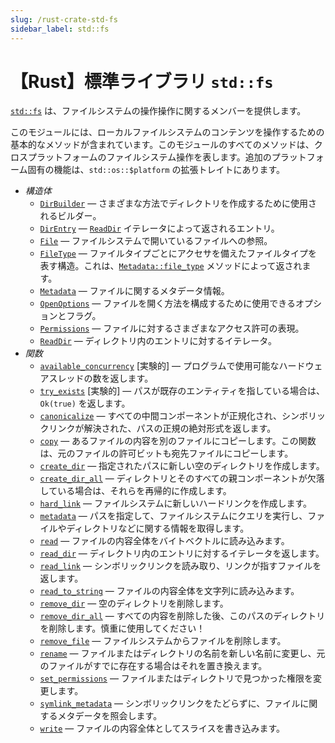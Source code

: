 ```yaml
---
slug: /rust-crate-std-fs
sidebar_label: std::fs
---
```


# 【Rust】標準ライブラリ `std::fs`

[`std::fs`](https://doc.rust-lang.org/std/fs/) は、ファイルシステムの操作操作に関するメンバーを提供します。

このモジュールには、ローカルファイルシステムのコンテンツを操作するための基本的なメソッドが含まれています。このモジュールのすべてのメソッドは、クロスプラットフォームのファイルシステム操作を表します。追加のプラットフォーム固有の機能は、`std::os::$platform` の拡張トレイトにあります。

- _構造体_
  - [`DirBuilder`](https://doc.rust-lang.org/std/fs/struct.DirBuilder.html) — さまざまな方法でディレクトリを作成するために使用されるビルダー。
  - [`DirEntry`](https://doc.rust-lang.org/std/fs/struct.DirEntry.html) — [`ReadDir`](https://doc.rust-lang.org/std/fs/struct.ReadDir.html) イテレータによって返されるエントリ。
  - [`File`](https://doc.rust-lang.org/std/fs/struct.File.html) — ファイルシステムで開いているファイルへの参照。
  - [`FileType`](https://doc.rust-lang.org/std/fs/struct.FileType.html) — ファイルタイプごとにアクセサを備えたファイルタイプを表す構造。これは、[`Metadata::file_type`](https://doc.rust-lang.org/std/fs/struct.Metadata.html#method.file_type) メソッドによって返されます。
  - [`Metadata`](https://doc.rust-lang.org/std/fs/struct.Metadata.html) — ファイルに関するメタデータ情報。
  - [`OpenOptions`](https://doc.rust-lang.org/std/fs/struct.OpenOptions.html) — ファイルを開く方法を構成するために使用できるオプションとフラグ。
  - [`Permissions`](https://doc.rust-lang.org/std/fs/struct.Permissions.html) — ファイルに対するさまざまなアクセス許可の表現。
  - [`ReadDir`](https://doc.rust-lang.org/std/fs/struct.ReadDir.html) — ディレクトリ内のエントリに対するイテレータ。
- _関数_
  - [`available_concurrency`](https://doc.rust-lang.org/std/thread/fn.available_concurrency.html) [実験的] — プログラムで使用可能なハードウェアスレッドの数を返します。
  - [`try_exists`](https://doc.rust-lang.org/std/fs/fn.try_exists.html) [実験的] — パスが既存のエンティティを指している場合は、`Ok(true)` を返します。
  - [`canonicalize`](https://doc.rust-lang.org/std/fs/fn.canonicalize.html) — すべての中間コンポーネントが正規化され、シンボリックリンクが解決された、パスの正規の絶対形式を返します。
  - [`copy`](https://doc.rust-lang.org/std/fs/fn.copy) — あるファイルの内容を別のファイルにコピーします。この関数は、元のファイルの許可ビットも宛先ファイルにコピーします。
  - [`create_dir`](https://doc.rust-lang.org/std/fs/fn.create_dir) — 指定されたパスに新しい空のディレクトリを作成します。
  - [`create_dir_all`](https://doc.rust-lang.org/std/fs/fn.create_dir_all) — ディレクトリとそのすべての親コンポーネントが欠落している場合は、それらを再帰的に作成します。
  - [`hard_link`](https://doc.rust-lang.org/std/fs/fn.hard_link) — ファイルシステムに新しいハードリンクを作成します。
  - [`metadata`](https://doc.rust-lang.org/std/fs/fn.metadata) — パスを指定して、ファイルシステムにクエリを実行し、ファイルやディレクトリなどに関する情報を取得します。
  - [`read`](https://doc.rust-lang.org/std/fs/fn.read) — ファイルの内容全体をバイトベクトルに読み込みます。
  - [`read_dir`](https://doc.rust-lang.org/std/fs/fn.read_dir) — ディレクトリ内のエントリに対するイテレータを返します。
  - [`read_link`](https://doc.rust-lang.org/std/fs/fn.read_link) — シンボリックリンクを読み取り、リンクが指すファイルを返します。
  - [`read_to_string`](https://doc.rust-lang.org/std/fs/fn.read_to_string) — ファイルの内容全体を文字列に読み込みます。
  - [`remove_dir`](https://doc.rust-lang.org/std/fs/fn.remove_dir) — 空のディレクトリを削除します。
  - [`remove_dir_all`](https://doc.rust-lang.org/std/fs/fn.remove_dir_all) — すべての内容を削除した後、このパスのディレクトリを削除します。慎重に使用してください！
  - [`remove_file`](https://doc.rust-lang.org/std/fs/fn.remove_file) — ファイルシステムからファイルを削除します。
  - [`rename`](https://doc.rust-lang.org/std/fs/fn.rename) — ファイルまたはディレクトリの名前を新しい名前に変更し、元のファイルがすでに存在する場合はそれを置き換えます。
  - [`set_permissions`](https://doc.rust-lang.org/std/fs/fn.set_permissions) — ファイルまたはディレクトリで見つかった権限を変更します。
  - [`symlink_metadata`](https://doc.rust-lang.org/std/fs/fn.symlink_metadata) — シンボリックリンクをたどらずに、ファイルに関するメタデータを照会します。
  - [`write`](https://doc.rust-lang.org/std/fs/fn.write) — ファイルの内容全体としてスライスを書き込みます。
